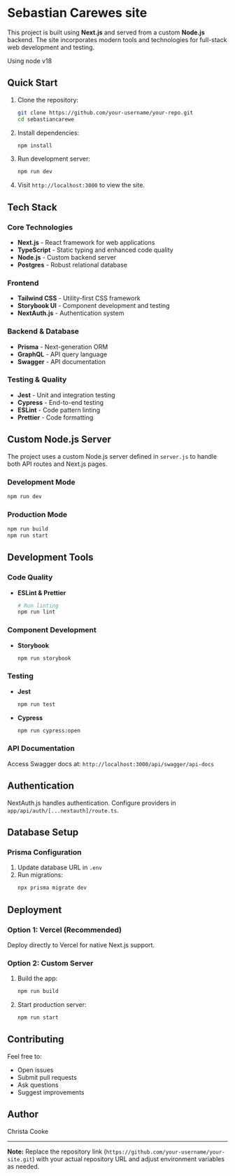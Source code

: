 # Sebastian Carewes site

This project is built using **Next.js** and served from a custom **Node.js** backend. The site incorporates modern tools and technologies for full-stack web development and testing.

Using node v18

## Quick Start

1. Clone the repository:
   ```bash
   git clone https://github.com/your-username/your-repo.git
   cd sebastiancarewe
   ```

2. Install dependencies:
   ```bash
   npm install
   ```

3. Run development server:
   ```bash
   npm run dev
   ```

4. Visit `http://localhost:3000` to view the site.

## Tech Stack

### Core Technologies
- **Next.js** - React framework for web applications
- **TypeScript** - Static typing and enhanced code quality
- **Node.js** - Custom backend server
- **Postgres** - Robust relational database

### Frontend
- **Tailwind CSS** - Utility-first CSS framework
- **Storybook UI** - Component development and testing
- **NextAuth.js** - Authentication system

### Backend & Database
- **Prisma** - Next-generation ORM
- **GraphQL** - API query language
- **Swagger** - API documentation

### Testing & Quality
- **Jest** - Unit and integration testing
- **Cypress** - End-to-end testing
- **ESLint** - Code pattern linting
- **Prettier** - Code formatting

## Custom Node.js Server

The project uses a custom Node.js server defined in `server.js` to handle both API routes and Next.js pages.

### Development Mode
```bash
npm run dev
```

### Production Mode
```bash
npm run build
npm run start
```

## Development Tools

### Code Quality
- **ESLint & Prettier**
  ```bash
  # Run linting
  npm run lint
  ```

### Component Development
- **Storybook**
  ```bash
  npm run storybook
  ```

### Testing
- **Jest**
  ```bash
  npm run test
  ```
- **Cypress**
  ```bash
  npm run cypress:open
  ```

### API Documentation
Access Swagger docs at: `http://localhost:3000/api/swagger/api-docs`

## Authentication

NextAuth.js handles authentication. Configure providers in `app/api/auth/[...nextauth]/route.ts`.

## Database Setup

### Prisma Configuration
1. Update database URL in `.env`
2. Run migrations:
   ```bash
   npx prisma migrate dev
   ```

## Deployment

### Option 1: Vercel (Recommended)
Deploy directly to Vercel for native Next.js support.

### Option 2: Custom Server
1. Build the app:
   ```bash
   npm run build
   ```
2. Start production server:
   ```bash
   npm run start
   ```

## Contributing

Feel free to:
- Open issues
- Submit pull requests
- Ask questions
- Suggest improvements

## Author

Christa Cooke

---

**Note:** Replace the repository link (`https://github.com/your-username/your-site.git`) with your actual repository URL and adjust environment variables as needed.